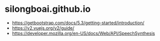 # silongboai.github.io

- https://getbootstrap.com/docs/5.3/getting-started/introduction/
- https://v2.vuejs.org/v2/guide/
- https://developer.mozilla.org/en-US/docs/Web/API/SpeechSynthesis
